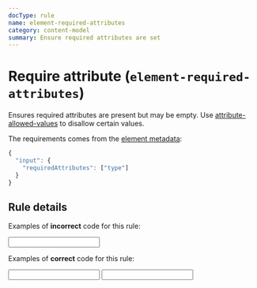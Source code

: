 ```yaml
---
docType: rule
name: element-required-attributes
category: content-model
summary: Ensure required attributes are set
---
```


# Require attribute (`element-required-attributes`)

Ensures required attributes are present but may be empty. Use
[attribute-allowed-values](/rules/attribute-allowed-values.html) to disallow
certain values.

The requirements comes from the [element metadata](/usage/elements.html):

```js
{
  "input": {
    "requiredAttributes": ["type"]
  }
}
```

## Rule details

Examples of **incorrect** code for this rule:

<validate name="incorrect" rules="element-required-attributes">
    <input>
</validate>

Examples of **correct** code for this rule:

<validate name="correct" rules="element-required-attributes">
    <input type="">
    <input type="text">
</validate>
